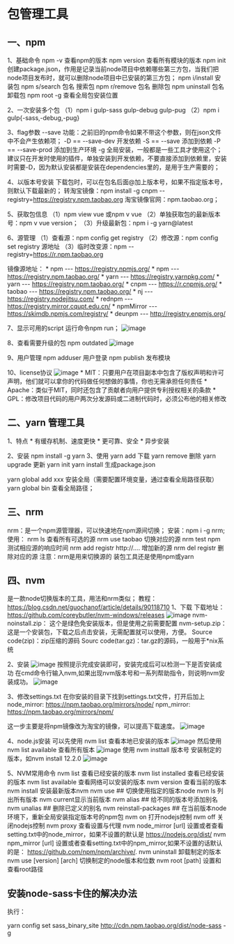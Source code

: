 # 包管理工具
## 一、npm
1、基础命令
npm -v           查看npm的版本
npm version   查看所有模块的版本
npm init         创建package.json，作用是记录当前node项目中依赖哪些第三方包，当我们把node项目发布时，就可以删除node项目中已安装的第三方包；
npm i/install  安装包
npm s/search 包名      搜索包
npm r/remove 包名    删除包
npm uninstall 包名 卸载包
npm root -g 查看全局包安装位置

2、一次安装多个包
（1）npm i gulp-sass gulp-debug gulp-pug
（2）npm i gulp{-sass,-debug,-pug}

3、flag参数
--save   功能：之前旧的npm命令如果不带这个参数，则在json文件中不会产生依赖项；
-D == --save-dev  开发依赖
-S == --save   添加到依赖
-P == --save-prod  添加到生产环境
-g   全局安装，一般都是一些工具才使用这个；
建议只在开发时使用的插件，单独安装到开发依赖，不要直接添加到依赖里，安装时需要-D，因为默认安装都是安装在dependencies里的，是用于生产需要的；

4、以版本号安装
下载包时，可以在包名后面@加上版本号，如果不指定版本号，则默认下载最新的；
转淘宝镜像：npm install -g cnpm --registry=https://registry.npm.taobao.org
淘宝镜像官网：npm.taobao.org；

5、获取包信息
（1）npm view vue 或npm v vue
（2）单独获取包的最新版本号：npm v vue version；
（3）升级最新包：npm i -g yarn@latest

6、源管理
（1）查看源：npm config get registry
（2）修改源：npm config set registry  源地址
（3）临时改变源：npm --registry=https://r.npm.taobao.org

镜像源地址：
	* npm --- https://registry.npmjs.org/
	* npm --- https://registry.npm.taobao.org/
	* yarn --- https://registry.yarnpkg.com/
	* yarn --- https://registry.npm.taobao.org/
	* cnpm --- https://r.cnpmjs.org/
	* taobao --- https://registry.npm.taobao.org/
	* nj --- https://registry.nodejitsu.com/
	* rednpm --- https://registry.mirror.cqupt.edu.cn/
	* npmMirror --- https://skimdb.npmjs.com/registry/
	* deunpm --- http://registry.enpmjs.org/



7、显示可用的script
运行命令npm run；
![image](http://notecdn.heny.vip/images/包管理工具-01.png)

8、查看需要升级的包
npm outdated
![image](http://notecdn.heny.vip/images/包管理工具-02.png)

9、用户管理
npm adduser  用户登录
npm publish   发布模块


10、license协议
![image](http://notecdn.heny.vip/images/包管理工具-03.png)
	* MIT：只要用户在项目副本中包含了版权声明和许可声明，他们就可以拿你的代码做任何想做的事情，你也无需承担任何责任
	* Apache：类似于MIT，同时还包含了贡献者向用户提供专利授权相关的条款
	* GPL：修改项目代码的用户两次分发源码或二进制代码时，必须公布他的相关修改




## 二、yarn 管理工具
1、特点
	* 有缓存机制、速度更快
	* 更可靠、安全
	* 异步安装


2、安装
npm install -g yarn
3、使用
yarn add  下载
yarn remove   删除
yarn upgrade 更新
yarn init 
yarn install   生成package.json


yarn global add xxx 安装全局（需要配置环境变量，通过查看全局路径获取）
yarn global bin 查看全局路径；


## 三、nrm
nrm：是一个npm源管理器，可以快速地在npm源间切换；
安装：npm i -g nrm;
使用：
nrm ls  查看所有可选的源
nrm use taobao  切换对应的源
nrm test npm 测试相应源的响应时间
nrm add registr http://....   增加新的源
nrm del registr 删除对应的源
注意：nrm是用来切换源的 装包工具还是使用npm或yarn


## 四、nvm
是一款node切换版本的工具，用法和nrm类似；
教程：https://blog.csdn.net/guochanof/article/details/90118710
1、下载
下载地址： https://github.com/coreybutler/nvm-windows/releases
![image](http://notecdn.heny.vip/images/包管理工具-04.png)
nvm-noinstall.zip： 这个是绿色免安装版本，但是使用之前需要配置
nvm-setup.zip：这是一个安装包，下载之后点击安装，无需配置就可以使用，方便。
Source code(zip)：zip压缩的源码
Sourc code(tar.gz)：tar.gz的源码，一般用于*nix系统

2、安装
![image](http://notecdn.heny.vip/images/包管理工具-05.png)
按照提示完成安装即可，安装完成后可以检测一下是否安装成功
在cmd命令行输入nvm,如果出现nvm版本号和一系列帮助指令，则说明nvm安装成功。
![image](http://notecdn.heny.vip/images/包管理工具-06.png)

3、修改settings.txt
在你安装的目录下找到settings.txt文件，打开后加上 
node_mirror: https://npm.taobao.org/mirrors/node/ 
npm_mirror: https://npm.taobao.org/mirrors/npm/

这一步主要是将npm镜像改为淘宝的镜像，可以提高下载速度。
![image](http://notecdn.heny.vip/images/包管理工具-07.png)

4、node.js安装
可以先使用 nvm list 查看本地已安装的版本
![image](http://notecdn.heny.vip/images/包管理工具-08.png)
然后使用 nvm list available 查看所有版本
![image](http://notecdn.heny.vip/images/包管理工具-09.png)
使用 nvm insttall 版本号 安装制定的版本，如nvm install 12.2.0
![image](http://notecdn.heny.vip/images/包管理工具-10.png)


5、NVM常用命令
nvm list 查看已经安装的版本
nvm list installed 查看已经安装的版本
nvm list available 查看网络可以安装的版本
nvm version 查看当前的版本
nvm install 安装最新版本nvm
nvm use <version> ## 切换使用指定的版本node
nvm ls 列出所有版本
nvm current显示当前版本
nvm alias <name> <version> ## 给不同的版本号添加别名
nvm unalias <name> ## 删除已定义的别名
nvm reinstall-packages <version> ## 在当前版本node环境下，重新全局安装指定版本号的npm包
nvm on 打开nodejs控制
nvm off 关闭nodejs控制
nvm proxy 查看设置与代理
nvm node_mirror [url] 设置或者查看setting.txt中的node_mirror，如果不设置的默认是 https://nodejs.org/dist/
nvm npm_mirror [url] 设置或者查看setting.txt中的npm_mirror,如果不设置的话默认的是： https://github.com/npm/npm/archive/.
nvm uninstall <version> 卸载制定的版本
nvm use [version] [arch] 切换制定的node版本和位数
nvm root [path] 设置和查看root路径



## 安装node-sass卡住的解决办法
执行：

yarn config set sass_binary_site http://cdn.npm.taobao.org/dist/node-sass -g



